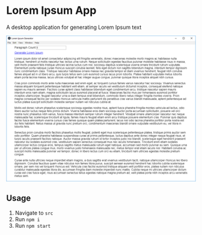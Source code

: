 # Lorem Ipsum App
A desktop application for generating Lorem Ipsum text

![Preview](./preview.png)

## Usage

1. Navigate to `src`
1. Run `npm i`
1. Run `npm start`